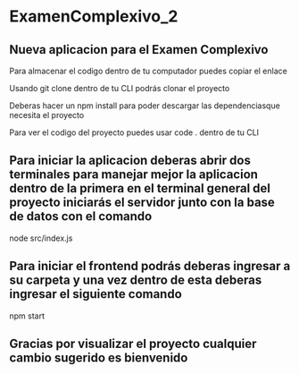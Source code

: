 # ExamenComplexivo_2

## Nueva aplicacion para el Examen Complexivo

Para almacenar el codigo dentro de tu computador puedes copiar el enlace

Usando git clone dentro de tu CLI podrás clonar el proyecto

Deberas hacer un npm install para poder descargar las dependenciasque necesita el proyecto 

Para ver el codigo del proyecto puedes usar code . dentro de tu CLI

## Para iniciar la aplicacion deberas abrir dos terminales para manejar mejor la aplicacion dentro de la primera en el terminal general del proyecto iniciarás el servidor junto con la base de datos con el comando 

 node src/index.js

## Para iniciar el frontend podrás deberas ingresar a su carpeta y una vez dentro de esta deberas ingresar el siguiente comando

 npm start

## Gracias por visualizar el proyecto cualquier cambio sugerido es bienvenido 




